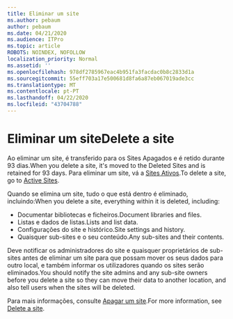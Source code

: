```yaml
---
title: Eliminar um site
ms.author: pebaum
author: pebaum
ms.date: 04/21/2020
ms.audience: ITPro
ms.topic: article
ROBOTS: NOINDEX, NOFOLLOW
localization_priority: Normal
ms.assetid: ''
ms.openlocfilehash: 978df2785967eac4b951fa3facdac0b8c2833d1a
ms.sourcegitcommit: 55eff703a17e500681d8fa6a87eb067019ade3cc
ms.translationtype: MT
ms.contentlocale: pt-PT
ms.lasthandoff: 04/22/2020
ms.locfileid: "43704788"
---
```

# <a name="delete-a-site"></a><span data-ttu-id="a2fb9-102">Eliminar um site</span><span class="sxs-lookup"><span data-stu-id="a2fb9-102">Delete a site</span></span>

<span data-ttu-id="a2fb9-103">Ao eliminar um site, é transferido para os Sites Apagados e é retido durante 93 dias.</span><span class="sxs-lookup"><span data-stu-id="a2fb9-103">When you delete a site, it's moved to the Deleted Sites and is retained for 93 days.</span></span> <span data-ttu-id="a2fb9-104">Para eliminar um site, vá a [Sites Ativos](https://admin.microsoft.com/sharepoint?page=sitemanagement&modern=true).</span><span class="sxs-lookup"><span data-stu-id="a2fb9-104">To delete a site, go to [Active Sites](https://admin.microsoft.com/sharepoint?page=sitemanagement&modern=true).</span></span> 

<span data-ttu-id="a2fb9-105">Quando se elimina um site, tudo o que está dentro é eliminado, incluindo:</span><span class="sxs-lookup"><span data-stu-id="a2fb9-105">When you delete a site, everything within it is deleted, including:</span></span>

- <span data-ttu-id="a2fb9-106">Documentar bibliotecas e ficheiros.</span><span class="sxs-lookup"><span data-stu-id="a2fb9-106">Document libraries and files.</span></span>
- <span data-ttu-id="a2fb9-107">Listas e dados de listas.</span><span class="sxs-lookup"><span data-stu-id="a2fb9-107">Lists and list data.</span></span>
- <span data-ttu-id="a2fb9-108">Configurações do site e histórico.</span><span class="sxs-lookup"><span data-stu-id="a2fb9-108">Site settings and history.</span></span>
- <span data-ttu-id="a2fb9-109">Quaisquer sub-sites e o seu conteúdo.</span><span class="sxs-lookup"><span data-stu-id="a2fb9-109">Any sub-sites and their contents.</span></span>

<span data-ttu-id="a2fb9-110">Deve notificar os administradores do site e quaisquer proprietários de sub-sites antes de eliminar um site para que possam mover os seus dados para outro local, e também informar os utilizadores quando os sites serão eliminados.</span><span class="sxs-lookup"><span data-stu-id="a2fb9-110">You should notify the site admins and any sub-site owners before you delete a site so they can move their data to another location, and also tell users when the sites will be deleted.</span></span>

<span data-ttu-id="a2fb9-111">Para mais informações, consulte [Apagar um site](https://docs.microsoft.com/sharepoint/delete-site-collection).</span><span class="sxs-lookup"><span data-stu-id="a2fb9-111">For more information, see [Delete a site](https://docs.microsoft.com/sharepoint/delete-site-collection).</span></span>
